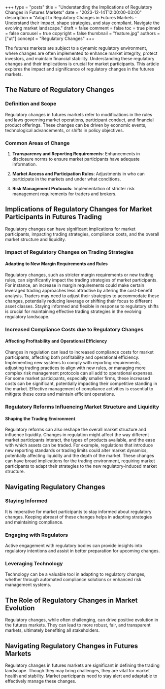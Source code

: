 +++
type = "posts"
title = "Understanding the Implications of Regulatory Changes in Futures Markets"
date = "2023-12-14T12:00:00-03:00"
description = "Adapt to Regulatory Changes in Futures Markets - Understand their impact, shape strategies, and stay compliant. Navigate the evolving market landscape." 
draft = false
comment = false
toc = true
pinned = false
carousel = true
copyright = false
thumbnail = "feature.jpg"
authors = ["ut"]
concept = "Regulatory Changes"
+++

The futures markets are subject to a dynamic regulatory environment,
where changes are often implemented to enhance market integrity, protect
investors, and maintain financial stability. Understanding these
regulatory changes and their implications is crucial for market
participants. This article explores the impact and significance of
regulatory changes in the futures markets.

## The Nature of Regulatory Changes

### Definition and Scope

Regulatory changes in futures markets refer to modifications in the
rules and laws governing market operations, participant conduct, and
financial product offerings. These changes can be driven by economic
events, technological advancements, or shifts in policy objectives.

### Common Areas of Change

1.  **Transparency and Reporting Requirements**: Enhancements in
    disclosure norms to ensure market participants have adequate
    information.

2.  **Market Access and Participation Rules**: Adjustments in who can
    participate in the markets and under what conditions.

3.  **Risk Management Protocols**: Implementation of stricter risk
    management requirements for traders and brokers.

## Implications of Regulatory Changes for Market Participants in Futures Trading

Regulatory changes can have significant implications for market
participants, impacting trading strategies, compliance costs, and the
overall market structure and liquidity.

### Impact of Regulatory Changes on Trading Strategies

#### Adapting to New Margin Requirements and Rules

Regulatory changes, such as stricter margin requirements or new trading
rules, can significantly impact the trading strategies of market
participants. For instance, an increase in margin requirements could
make certain leveraged trading approaches less attractive by altering
the cost-benefit analysis. Traders may need to adjust their strategies
to accommodate these changes, potentially reducing leverage or shifting
their focus to different asset classes. Staying informed and flexible in
response to regulatory shifts is crucial for maintaining effective
trading strategies in the evolving regulatory landscape.

### Increased Compliance Costs due to Regulatory Changes

#### Affecting Profitability and Operational Efficiency

Changes in regulation can lead to increased compliance costs for market
participants, affecting both profitability and operational efficiency.
Implementing new systems to comply with reporting requirements,
adjusting trading practices to align with new rules, or managing more
complex risk management protocols can all add to operational expenses.
For some market participants, especially smaller firms, these increased
costs can be significant, potentially impacting their competitive
standing in the market. Effective management of compliance activities is
essential to mitigate these costs and maintain efficient operations.

### Regulatory Reforms Influencing Market Structure and Liquidity

#### Shaping the Trading Environment

Regulatory reforms can also reshape the overall market structure and
influence liquidity. Changes in regulation might affect the way
different market participants interact, the types of products available,
and the ease with which assets can be traded. For example, regulations
that introduce new reporting standards or trading limits could alter
market dynamics, potentially affecting liquidity and the depth of the
market. These changes can have broad implications for the trading
environment, requiring market participants to adapt their strategies to
the new regulatory-induced market structure.

## Navigating Regulatory Changes

### Staying Informed

It is imperative for market participants to stay informed about
regulatory changes. Keeping abreast of these changes helps in adapting
strategies and maintaining compliance.

### Engaging with Regulators

Active engagement with regulatory bodies can provide insights into
regulatory intentions and assist in better preparation for upcoming
changes.

### Leveraging Technology

Technology can be a valuable tool in adapting to regulatory changes,
whether through automated compliance solutions or enhanced risk
management systems.

## The Role of Regulatory Changes in Market Evolution

Regulatory changes, while often challenging, can drive positive
evolution in the futures markets. They can lead to more robust, fair,
and transparent markets, ultimately benefiting all stakeholders.

## Navigating Regulatory Changes in Futures Markets

Regulatory changes in futures markets are significant in defining the
trading landscape. Though they may bring challenges, they are vital for
market health and stability. Market participants need to stay alert and
adaptable to effectively manage these changes.

